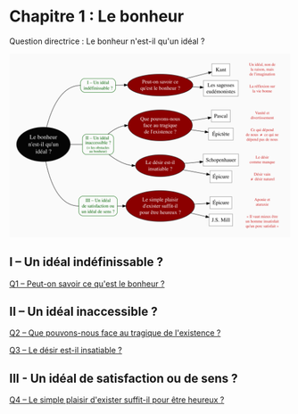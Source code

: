 # Chapitre 1 : Le bonheur

Question directrice : Le bonheur n'est-il qu'un idéal ?


![](https://raw.githubusercontent.com/eyssette/graphviz-examples/master/plans/plan-cours-details-bonheur.dot.svg)


## I – Un idéal indéfinissable ?

[Q1 – Peut-on savoir ce qu'est le bonheur ?]()

## II – Un idéal inaccessible ?

[Q2 – Que pouvons-nous face au tragique de l'existence ?]()

[Q3 – Le désir est-il insatiable ?]()

## III - Un idéal de satisfaction ou de sens ?

[Q4 – Le simple plaisir d'exister suffit-il pour être heureux ?]()
